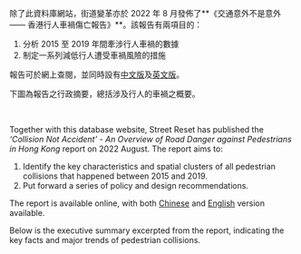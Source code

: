 除了此資料庫網站，街道變革亦於 2022 年 8 月發佈了**《交通意外不是意外 —— 香港行人車禍傷亡報告》**。該報告有兩項目的：

1. 分析 2015 至 2019 年間牽涉行人車禍的數據
2. 制定一系列減低行人遭受車禍風險的措施

報告可於網上查閱，並同時設有[中文版](https://drive.google.com/file/d/1xLThTDhxnCszRCRdMHWLGwVsd1Ss1Jl_/view?usp=sharing)及[英文版](https://drive.google.com/file/d/17eSbcPYrr2JwlMtKTLl7qvWMF-RsS4ug/view?usp=sharing)。

下圖為報告之行政摘要，總括涉及行人的車禍之概要。

<br>

Together with this database website, Street Reset has published the *‘Collision Not Accident’ - An Overview of Road Danger against Pedestrians in Hong Kong* report on 2022 August. The report aims to:

1. Identify the key characteristics and spatial clusters of all pedestrian collisions that happened between 2015 and 2019.
2. Put forward a series of policy and design recommendations.

The report is available online, with both [Chinese](https://drive.google.com/file/d/1xLThTDhxnCszRCRdMHWLGwVsd1Ss1Jl_/view?usp=sharing) and [English](https://drive.google.com/file/d/17eSbcPYrr2JwlMtKTLl7qvWMF-RsS4ug/view?usp=sharing) version available. 

Below is the executive summary excerpted from the report, indicating the key facts and major trends of pedestrian collisions.

<br>
